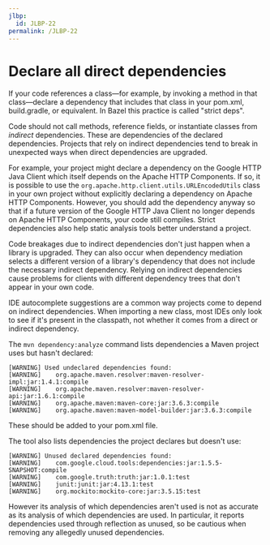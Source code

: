 ```yaml
---
jlbp:
  id: JLBP-22
permalink: /JLBP-22
---
```


# Declare all direct dependencies

If your code references a class—for example, by invoking a method in that class—declare a dependency that includes that class in your pom.xml, build.gradle,
or equivalent. In Bazel this practice is called "strict deps".

Code should not call methods, reference fields, or instantiate classes from _indirect_ dependencies. These are dependencies of the declared dependencies. Projects that rely on indirect dependencies tend to break in unexpected ways when direct dependencies are upgraded. 

For example, your project might declare a dependency on the 
Google HTTP Java Client which
itself depends on the Apache HTTP Components. If so, it is possible to use the `org.apache.http.client.utils.URLEncodedUtils` class in your own project without
explicitly declaring a dependency on Apache HTTP Components. However, you should
add the dependency anyway so that if a future version of the
Google HTTP Java Client no longer depends on Apache HTTP Components, your code
still compiles. Strict dependencies also help static analysis tools better understand a project.

Code breakages due to indirect dependencies don't just
happen when a library is upgraded. They can also
occur when dependency mediation selects a different version of a library's dependency 
that does not include the necessary indirect dependency. Relying on indirect dependencies cause problems for clients with different dependency trees
that don't appear in your own code.

IDE autocomplete suggestions are a common way projects come to depend on 
indirect dependencies. When importing a new class, most IDEs only look to see if it's present in the classpath, not whether it comes from a direct or indirect dependency.

The `mvn dependency:analyze` command lists dependencies a Maven project uses 
but hasn't declared:

```
[WARNING] Used undeclared dependencies found:
[WARNING]    org.apache.maven.resolver:maven-resolver-impl:jar:1.4.1:compile
[WARNING]    org.apache.maven.resolver:maven-resolver-api:jar:1.6.1:compile
[WARNING]    org.apache.maven:maven-core:jar:3.6.3:compile
[WARNING]    org.apache.maven:maven-model-builder:jar:3.6.3:compile
```

These should be added to your pom.xml file. 

The tool also lists dependencies the project declares but doesn't use:

```
[WARNING] Unused declared dependencies found:
[WARNING]    com.google.cloud.tools:dependencies:jar:1.5.5-SNAPSHOT:compile
[WARNING]    com.google.truth:truth:jar:1.0.1:test
[WARNING]    junit:junit:jar:4.13.1:test
[WARNING]    org.mockito:mockito-core:jar:3.5.15:test
```

However its analysis of which dependencies aren't used is not as accurate 
as its analysis of which dependencies are used. In particular,
it reports dependencies used through reflection as unused, so be cautious when
removing any allegedly unused dependencies. 
 